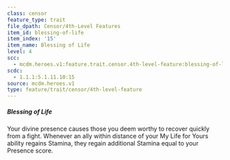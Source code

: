 ```yaml
---
class: censor
feature_type: trait
file_dpath: Censor/4th-Level Features
item_id: blessing-of-life
item_index: '15'
item_name: Blessing of Life
level: 4
scc:
  - mcdm.heroes.v1:feature.trait.censor.4th-level-feature:blessing-of-life
scdc:
  - 1.1.1:5.1.11.10:15
source: mcdm.heroes.v1
type: feature/trait/censor/4th-level-feature
---
```


##### Blessing of Life

Your divine presence causes those you deem worthy to recover quickly from a fight. Whenever an ally within distance of your My Life for Yours ability regains Stamina, they regain additional Stamina equal to your Presence score.
